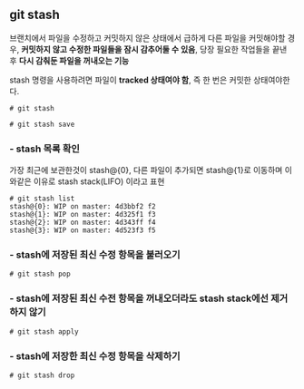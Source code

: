 
## git stash

브랜치에서 파일을 수정하고 커밋하지 않은 상태에서 급하게 다른 파일을 커밋해야할 경우,
**커밋하지 않고 수정한 파일들을 잠시 감추어둘 수 있음**, 당장 필요한 작업들을 끝낸 후 **다시 감춰둔 파일을 꺼내오는 기능**

stash 명령을 사용하려면 파일이 **tracked 상태여야 함**, 즉 한 번은 커밋한 상태여야한다.
```commandline
# git stash

# git stash save
```

### - stash 목록 확인
가장 최근에 보관한것이 stash@{0}, 다른 파일이 추가되면 stash@{1}로 이동하며 이와같은 이유로 stash stack(LIFO) 이라고 표현

```commandline
# git stash list
stash@{0}: WIP on master: 4d3bbf2 f2
stash@{1}: WIP on master: 4d325f1 f3
stash@{2}: WIP on master: 4d343ff f4
stash@{3}: WIP on master: 4d523f3 f5
```

### - stash에 저장된 최신 수정 항목을 불러오기
```commandline
# git stash pop
```

### - stash에 저장된 최신 수전 항목을 꺼내오더라도 stash stack에선 제거하지 않기
```commandline
# git stash apply
```
### - stash에 저장한 최신 수정 항목을 삭제하기
```commandline
# git stash drop
```
